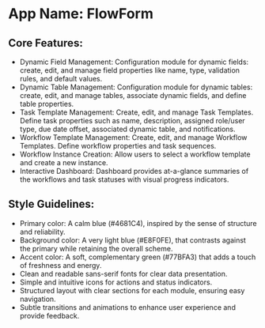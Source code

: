 # **App Name**: FlowForm

## Core Features:

- Dynamic Field Management: Configuration module for dynamic fields: create, edit, and manage field properties like name, type, validation rules, and default values.
- Dynamic Table Management: Configuration module for dynamic tables: create, edit, and manage tables, associate dynamic fields, and define table properties.
- Task Template Management: Create, edit, and manage Task Templates. Define task properties such as name, description, assigned role/user type, due date offset, associated dynamic table, and notifications.
- Workflow Template Management: Create, edit, and manage Workflow Templates. Define workflow properties and task sequences.
- Workflow Instance Creation: Allow users to select a workflow template and create a new instance.
- Interactive Dashboard: Dashboard provides at-a-glance summaries of the workflows and task statuses with visual progress indicators.

## Style Guidelines:

- Primary color: A calm blue (#4681C4), inspired by the sense of structure and reliability.
- Background color: A very light blue (#E8F0FE), that contrasts against the primary while retaining the overall scheme.
- Accent color: A soft, complementary green (#77BFA3) that adds a touch of freshness and energy.
- Clean and readable sans-serif fonts for clear data presentation.
- Simple and intuitive icons for actions and status indicators.
- Structured layout with clear sections for each module, ensuring easy navigation.
- Subtle transitions and animations to enhance user experience and provide feedback.